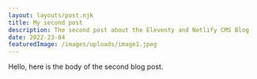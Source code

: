 ```yaml
---
layout: layouts/post.njk
title: My second post
description: The second post about the Eleventy and Netlify CMS Blog  
date: 2022-23-04
featuredImage: /images/uploads/image1.jpeg
---
```


Hello, here is the body of the second blog post.